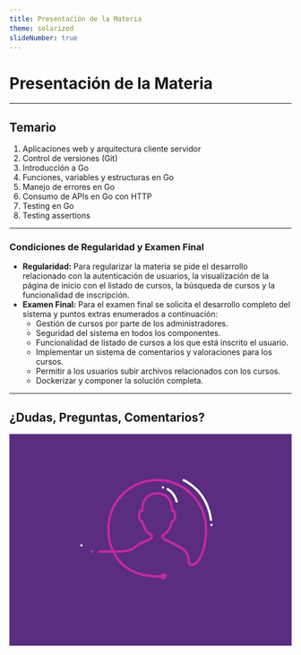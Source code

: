 ```yaml
---
title: Presentación de la Materia
theme: solarized
slideNumber: true
---
```


# Presentación de la Materia

---

## Temario

1. Aplicaciones web y arquitectura cliente servidor
2. Control de versiones (Git)
3. Introducción a Go
4. Funciones, variables y estructuras en Go
5. Manejo de errores en Go
6. Consumo de APIs en Go con HTTP
7. Testing en Go
8. Testing assertions

---

### Condiciones de Regularidad y Examen Final

- **Regularidad:** Para regularizar la materia se pide el desarrollo relacionado con la autenticación de usuarios, la visualización de la página de inicio con el listado de cursos, la búsqueda de cursos y la funcionalidad de inscripción.
- **Examen Final:** Para el examen final se solicita el desarrollo completo del sistema y puntos extras enumerados a continuación:
  - Gestión de cursos por parte de los administradores.
  - Seguridad del sistema en todos los componentes.
  - Funcionalidad de listado de cursos a los que está inscrito el usuario.
  - Implementar un sistema de comentarios y valoraciones para los cursos.
  - Permitir a los usuarios subir archivos relacionados con los cursos.
  - Dockerizar y componer la solución completa.

---

## ¿Dudas, Preguntas, Comentarios?

![Preguntas](images/pregunta.gif)
